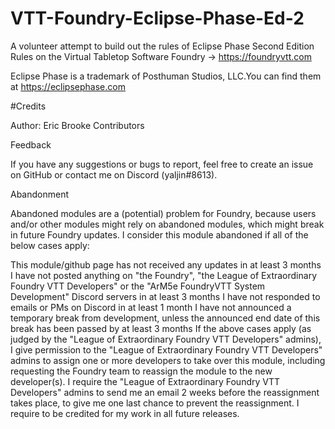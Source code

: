 # VTT-Foundry-Eclipse-Phase-Ed-2

A volunteer attempt to build out the rules of Eclipse Phase Second Edition Rules on the Virtual Tabletop Software Foundry -> https://foundryvtt.com

Eclipse Phase is a trademark of Posthuman Studios, LLC.You can find them at https://eclipsephase.com

#Credits

Author: Eric Brooke
Contributors

Feedback

If you have any suggestions or bugs to report, feel free to create an issue on GitHub or contact me on Discord (yaljin#8613).

Abandonment

Abandoned modules are a (potential) problem for Foundry, because users and/or other modules might rely on abandoned modules, which might break in future Foundry updates.
I consider this module abandoned if all of the below cases apply:

This module/github page has not received any updates in at least 3 months
I have not posted anything on "the Foundry", "the League of Extraordinary Foundry VTT Developers" or the "ArM5e FoundryVTT System Development" Discord servers in at least 3 months
I have not responded to emails or PMs on Discord in at least 1 month
I have not announced a temporary break from development, unless the announced end date of this break has been passed by at least 3 months
If the above cases apply (as judged by the "League of Extraordinary Foundry VTT Developers" admins), I give permission to the "League of Extraordinary Foundry VTT Developers" admins to assign one or more developers to take over this module, including requesting the Foundry team to reassign the module to the new developer(s).
I require the "League of Extraordinary Foundry VTT Developers" admins to send me an email 2 weeks before the reassignment takes place, to give me one last chance to prevent the reassignment.
I require to be credited for my work in all future releases.
